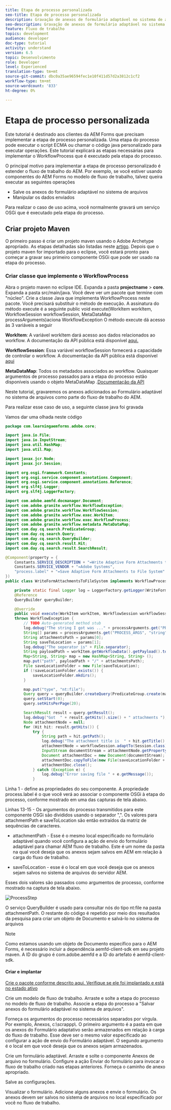 ```yaml
---
title: Etapa de processo personalizada
seo-title: Etapa de processo personalizada
description: Gravação de anexos de formulário adaptável no sistema de arquivos usando a etapa do processo personalizado
seo-description: Gravação de anexos de formulário adaptável no sistema de arquivos usando a etapa do processo personalizado
feature: Fluxo de trabalho
topics: development
audience: developer
doc-type: tutorial
activity: understand
version: 6.5
topic: Desenvolvimento
role: Developer
level: Experienced
translation-type: tm+mt
source-git-commit: dbc0a35ae96594fec1e10f411d57d2a3812c1cf2
workflow-type: tm+mt
source-wordcount: '833'
ht-degree: 0%

---
```



# Etapa de processo personalizada

Este tutorial é destinado aos clientes da AEM Forms que precisam implementar a etapa de processo personalizada. Uma etapa do processo pode executar o script ECMA ou chamar o código java personalizado para executar operações. Este tutorial explicará as etapas necessárias para implementar o WorkflowProcess que é executado pela etapa do processo.

O principal motivo para implementar a etapa de processo personalizado é estender o fluxo de trabalho do AEM. Por exemplo, se você estiver usando componentes do AEM Forms no modelo de fluxo de trabalho, talvez queira executar as seguintes operações

* Salve os anexos do formulário adaptável no sistema de arquivos
* Manipular os dados enviados

Para realizar o caso de uso acima, você normalmente gravará um serviço OSGi que é executado pela etapa do processo.

## Criar projeto Maven

O primeiro passo é criar um projeto maven usando o Adobe Archetype apropriado. As etapas detalhadas são listadas neste [artigo](https://experienceleague.adobe.com/docs/experience-manager-learn/forms/create-your-first-osgi-bundle.html?lang=en). Depois que o projeto maven for importado para o eclipse, você estará pronto para começar a gravar seu primeiro componente OSGi que pode ser usado na etapa do processo.


### Criar classe que implemente o WorkflowProcess

Abra o projeto maven no eclipse IDE. Expanda a pasta **projectname** > **core**. Expanda a pasta src/main/java. Você deve ver um pacote que termine com &quot;núcleo&quot;. Crie a classe Java que implementa WorkflowProcess neste pacote. Você precisará substituir o método de execução. A assinatura do método execute é a seguinte
public void execute(WorkItem workItem, WorkflowSession workflowSession, MetaDataMap processArguments)aciona WorkflowException
O método execute dá acesso às 3 variáveis a seguir

**WorkItem**: A variável workItem dará acesso aos dados relacionados ao workflow. A documentação da API pública está disponível [aqui.](https://helpx.adobe.com/experience-manager/6-3/sites/developing/using/reference-materials/diff-previous/changes/com.adobe.granite.workflow.WorkflowSession.html)

**WorkflowSession**: Essa variável workflowSession fornecerá a capacidade de controlar o workflow. A documentação da API pública está disponível [aqui](https://helpx.adobe.com/experience-manager/6-3/sites/developing/using/reference-materials/diff-previous/changes/com.adobe.granite.workflow.WorkflowSession.html)

**MetaDataMap**: Todos os metadados associados ao workflow. Quaisquer argumentos de processo passados para a etapa do processo estão disponíveis usando o objeto MetaDataMap .[Documentação da API](https://helpx.adobe.com/experience-manager/6-5/sites/developing/using/reference-materials/javadoc/com/adobe/granite/workflow/metadata/MetaDataMap.html)

Neste tutorial, gravaremos os anexos adicionados ao Formulário adaptável no sistema de arquivos como parte do fluxo de trabalho do AEM.

Para realizar esse caso de uso, a seguinte classe java foi gravada

Vamos dar uma olhada neste código

```java
package com.learningaemforms.adobe.core;

import java.io.File;
import java.io.InputStream;
import java.util.HashMap;
import java.util.Map;

import javax.jcr.Node;
import javax.jcr.Session;

import org.osgi.framework.Constants;
import org.osgi.service.component.annotations.Component;
import org.osgi.service.component.annotations.Reference;
import org.slf4j.Logger;
import org.slf4j.LoggerFactory;

import com.adobe.aemfd.docmanager.Document;
import com.adobe.granite.workflow.WorkflowException;
import com.adobe.granite.workflow.WorkflowSession;
import com.adobe.granite.workflow.exec.WorkItem;
import com.adobe.granite.workflow.exec.WorkflowProcess;
import com.adobe.granite.workflow.metadata.MetaDataMap;
import com.day.cq.search.PredicateGroup;
import com.day.cq.search.Query;
import com.day.cq.search.QueryBuilder;
import com.day.cq.search.result.Hit;
import com.day.cq.search.result.SearchResult;

@Component(property = {
	Constants.SERVICE_DESCRIPTION + "=Write Adaptive Form Attachments to File System",
	Constants.SERVICE_VENDOR + "=Adobe Systems",
	"process.label" + "=Save Adaptive Form Attachments to File System"
})
public class WriteFormAttachmentsToFileSystem implements WorkflowProcess {

	private static final Logger log = LoggerFactory.getLogger(WriteFormAttachmentsToFileSystem.class);
	@Reference
	QueryBuilder queryBuilder;

	@Override
	public void execute(WorkItem workItem, WorkflowSession workflowSession, MetaDataMap processArguments)
	throws WorkflowException {
		// TODO Auto-generated method stub
		log.debug("The string I got was ..." + processArguments.get("PROCESS_ARGS", "string").toString());
		String[] params = processArguments.get("PROCESS_ARGS", "string").toString().split(",");
		String attachmentsPath = params[0];
		String saveToLocation = params[1];
		log.debug("The seperator is" + File.separator);
		String payloadPath = workItem.getWorkflowData().getPayload().toString();
		Map<String, String> map = new HashMap<String, String> ();
		map.put("path", payloadPath + "/" + attachmentsPath);
		File saveLocationFolder = new File(saveToLocation);
		if (!saveLocationFolder.exists()) {
			saveLocationFolder.mkdirs();
		}

		map.put("type", "nt:file");
		Query query = queryBuilder.createQuery(PredicateGroup.create(map), workflowSession.adaptTo(Session.class));
		query.setStart(0);
		query.setHitsPerPage(20);

		SearchResult result = query.getResult();
		log.debug("Got  " + result.getHits().size() + " attachments ");
		Node attachmentNode = null;
		for (Hit hit: result.getHits()) {
			try {
				String path = hit.getPath();
				log.debug("The attachment title is  " + hit.getTitle() + " and the attachment path is  " + path);
				attachmentNode = workflowSession.adaptTo(Session.class).getNode(path + "/jcr:content");
				InputStream documentStream = attachmentNode.getProperty("jcr:data").getBinary().getStream();
				Document attachmentDoc = new Document(documentStream);
				attachmentDoc.copyToFile(new File(saveLocationFolder + File.separator + hit.getTitle()));
				attachmentDoc.close();
			} catch (Exception e) {
				log.debug("Error saving file " + e.getMessage());
			}
```

Linha 1 - define as propriedades do seu componente. A propriedade process.label é o que você verá ao associar o componente OSGi à etapa do processo, conforme mostrado em uma das capturas de tela abaixo.

Linhas 13-15 - Os argumentos do processo transmitidos para este componente OSGi são divididos usando o separador &quot;,&quot;. Os valores para attachmentPath e saveToLocation são então extraídos da matriz de sequências de caracteres.

* attachmentPath - Esse é o mesmo local especificado no formulário adaptável quando você configura a ação de envio do formulário adaptável para chamar AEM fluxo de trabalho. Este é um nome da pasta na qual você deseja que os anexos sejam salvos em AEM em relação à carga do fluxo de trabalho.

* saveToLocation - esse é o local em que você deseja que os anexos sejam salvos no sistema de arquivos do servidor AEM.

Esses dois valores são passados como argumentos de processo, conforme mostrado na captura de tela abaixo.

![ProcessStep](assets/implement-process-step.gif)

O serviço QueryBuilder é usado para consultar nós do tipo nt:file na pasta attachmentPath. O restante do código é repetido por meio dos resultados da pesquisa para criar um objeto de Documento e salvá-lo no sistema de arquivos


>[!NOTE]
>
>Como estamos usando um objeto de Documento específico para o AEM Forms, é necessário incluir a dependência aemfd-client-sdk em seu projeto maven. A ID do grupo é com.adobe.aemfd e a ID do artefato é aemfd-client-sdk.

#### Criar e implantar

[Crie o pacote conforme descrito ](https://experienceleague.adobe.com/docs/experience-manager-learn/forms/create-your-first-osgi-bundle.html?lang=en#build-your-project)
[aqui. Verifique se ele foi implantado e está no estado ativo](http://localhost:4502/system/console/bundles)

Crie um modelo de fluxo de trabalho. Arraste e solte a etapa do processo no modelo de fluxo de trabalho. Associe a etapa do processo a &quot;Salvar anexos do formulário adaptável no sistema de arquivos&quot;.

Forneça os argumentos do processo necessários separados por vírgula. Por exemplo, Anexos, c:\\scrappp\\. O primeiro argumento é a pasta em que os anexos do Formulário adaptativo serão armazenados em relação à carga do fluxo de trabalho. Esse deve ser o mesmo valor especificado ao configurar a ação de envio do Formulário adaptável. O segundo argumento é o local em que você deseja que os anexos sejam armazenados.

Crie um formulário adaptável. Arraste e solte o componente Anexos de arquivo no formulário. Configure a ação Enviar do formulário para invocar o fluxo de trabalho criado nas etapas anteriores. Forneça o caminho de anexo apropriado.

Salve as configurações.

Visualizar o formulário. Adicione alguns anexos e envie o formulário. Os anexos devem ser salvos no sistema de arquivos no local especificado por você no fluxo de trabalho.

